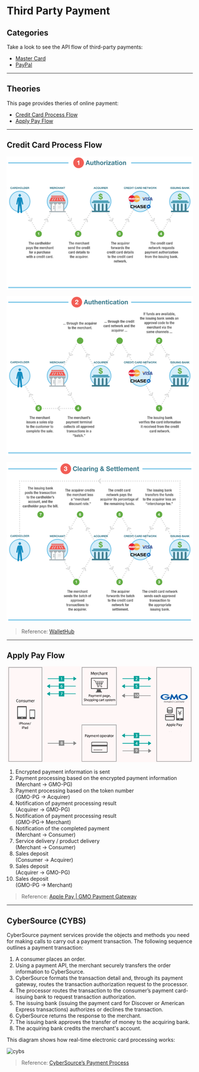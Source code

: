 Third Party Payment
===================

Categories
----------

Take a look to see the API flow of third-party payments:

- [Master Card](master-card)
- [PayPal](paypal)

---

Theories
--------

This page provides theries of online payment:

- [Credit Card Process Flow](#credit-card-process-flow)
- [Apply Pay Flow](#apply-pay-flow)

---

Credit Card Process Flow
------------------------

![Credit Card Process Flow 01](https://raw.githubusercontent.com/yidas/web-service-architectures/master/third-party-payment/transaction_flow_01.png)

![Credit Card Process Flow 02](https://raw.githubusercontent.com/yidas/web-service-architectures/master/third-party-payment/transaction_flow_02.png)

![Credit Card Process Flow 03](https://raw.githubusercontent.com/yidas/web-service-architectures/master/third-party-payment/transaction_flow_03.png)

> Reference: [WalletHub](https://wallethub.com/edu/credit-card-transaction/25511/)

---

Apply Pay Flow
--------------

![Apply Pay Flow](https://raw.githubusercontent.com/yidas/web-service-architectures/master/third-party-payment/flow_apple_pay.png)

1. Encrypted payment information is sent
2. Payment processing based on the encrypted payment information  
(Merchant -> GMO-PG)
3. Payment processing based on the token number  
(GMO-PG -> Acquirer)
4. Notification of payment processing result  
(Acquirer -> GMO-PG)
5. Notification of payment processing result  
(GMO-PG-> Merchant)
6. Notification of the completed payment  
(Merchant -> Consumer)
7. Service delivery / product delivery  
(Merchant -> Consumer)
8. Sales deposit  
(Consumer -> Acquirer)
9. Sales deposit  
(Acquirer -> GMO-PG)
10. Sales deposit  
(GMO-PG -> Merchant)

> Reference: [Apple Pay | GMO Payment Gateway](https://www.gmo-pg.com/en/service/mulpay/apple-pay/)

---

CyberSource (CYBS)
------------------

CyberSource payment services provide the objects and methods you need for making calls to carry out a payment transaction. The following sequence outlines a payment transaction:
1. A consumer places an order.
2. Using a payment API, the merchant securely transfers the order information to CyberSource.
3. CyberSource formats the transaction detail and, through its payment gateway, routes the transaction authorization request to the processor.
4. The processor routes the transaction to the consumer’s payment card-issuing bank to request transaction authorization.
5. The issuing bank (issuing the payment card for Discover or American Express transactions) authorizes or declines the transaction.
6. CyberSource returns the response to the merchant.
7. The issuing bank approves the transfer of money to the acquiring bank.
8. The acquiring bank credits the merchant's account.

This diagram shows how real-time electronic card processing works:

![cybs](https://developer.cybersource.com/content/dam/new-documentation/transitional/en/dita-payouts/PayoutsTransactionFlow.jpg/_jcr_content/renditions/cq5dam.web.1280.1280.jpeg)

> Reference: [CyberSource’s Payment Process](https://developer.cybersource.com/docs/cybs/en-us/payouts/developer/all/rest/payouts/HowItWorks.html)

